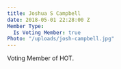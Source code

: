 ```yaml
---
title: Joshua S Campbell
date: 2018-05-01 22:28:00 Z
Member Type:
  Is Voting Member: true
Photo: "/uploads/josh-campbell.jpg"
---
```


Voting Member of HOT.
